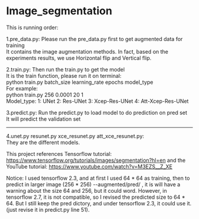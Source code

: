 # Image_segmentation

This is running order:

1.pre_data.py: Please run the pre_data.py first to get augmented data for training    
It contains the image augmentation methods. In fact, based on the experiments results, we use Horizontal flip and Vertical flip.    
    
2.train.py: Then run the train.py to get the model    
It is the train function, please run it on terminal:    
python train.py batch_size learning_rate epochs model_type    
For example:    
python train.py 256 0.0001 20 1    
Model_type: 1: UNet 2: Res-UNet 3: Xcep-Res-UNet 4: Att-Xcep-Res-UNet    
    
3.predict.py: Run the predict.py to load model to do prediction on pred set    
It will predict the validation set    
    
----------------------------------
4.unet.py resunet.py xce_resunet.py att_xce_resunet.py:    
They are the different models.    
    
This project references Tensorflow tutorial: https://www.tensorflow.org/tutorials/images/segmentation?hl=en and the YouTube tutorial: https://www.youtube.com/watch?v=M3EZS__Z_XE

Notice:
I used tensorflow 2.3, and at first I used 64 * 64 as training, then to predict in larger image (256 * 256) --augmented/pred/ , it is will have a warning about the size 64 and 256, but it could word. However, in tensorflow 2.7, it is not compatible, so I revised the predicted size to 64 * 64. But I still keep the pred dictory, and under tensorflow 2.3, it could use it. (just revise it in predict.py line 51).
